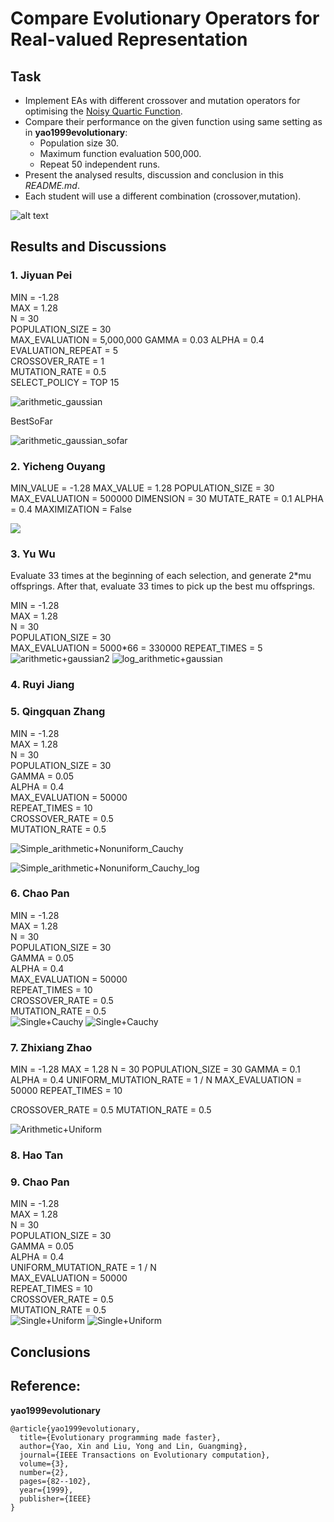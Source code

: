 # Compare Evolutionary Operators for Real-valued Representation

## Task
* Implement EAs with different crossover and mutation operators for optimising the [Noisy Quartic Function](http://benchmarkfcns.xyz/benchmarkfcns/quarticfcn.html).
* Compare their performance on the given function using same setting as in **yao1999evolutionary**:
  * Population size 30.
  * Maximum function evaluation 500,000.
  * Repeat 50 independent runs.
* Present the analysed results, discussion and conclusion in this *README.md*.
* Each student will use a different combination (crossover,mutation).

![alt text](figures/work.png)


## Results and Discussions

### 1. Jiyuan Pei

MIN = -1.28   
MAX = 1.28   
N = 30   
POPULATION_SIZE = 30   
MAX_EVALUATION = 5,000,000
GAMMA = 0.03
ALPHA = 0.4   
EVALUATION_REPEAT = 5  
CROSSOVER_RATE = 1  
MUTATION_RATE = 0.5  
SELECT_POLICY = TOP 15

![arithmetic_gaussian](./figures/Arithmetic+Gauss.png)

BestSoFar

![arithmetic_gaussian_sofar](./figures/Arithmetic+Gauss_SoFar.png)



### 2. Yicheng Ouyang

MIN_VALUE = -1.28
MAX_VALUE = 1.28
POPULATION_SIZE = 30
MAX_EVALUATION = 500000
DIMENSION = 30
MUTATE_RATE = 0.1
ALPHA = 0.4
MAXIMIZATION = False

![](./figures/SimpleArithmetic+Gaussian.png)

### 3. Yu Wu
Evaluate 33 times at the beginning of each selection, and generate 2*mu offsprings. After that, evaluate 33 times to pick up the best mu offsprings.

MIN = -1.28   
MAX = 1.28   
N = 30   
POPULATION_SIZE = 30   
MAX_EVALUATION = 5000*66 = 330000
REPEAT_TIMES = 5  
![arithmetic+gaussian2](./figures/arithmetic+gaussian2.png)
![log_arithmetic+gaussian](./figures/log_arithmetic+gaussian.png)

### 4. Ruyi Jiang

### 5. Qingquan Zhang

MIN = -1.28   
MAX = 1.28   
N = 30   
POPULATION_SIZE = 30   
GAMMA = 0.05   
ALPHA = 0.4   
MAX_EVALUATION = 50000   
REPEAT_TIMES = 10   
CROSSOVER_RATE = 0.5   
MUTATION_RATE = 0.5    

![Simple_arithmetic+Nonuniform_Cauchy](./figures/Simple_arithmetic+Nonuniform_use_cauchy.png)

![Simple_arithmetic+Nonuniform_Cauchy_log](./figures/Simple_arithmetic+Nonuniform_using_Cauchy_log.png)

### 6. Chao Pan
MIN = -1.28   
MAX = 1.28   
N = 30   
POPULATION_SIZE = 30   
GAMMA = 0.05   
ALPHA = 0.4   
MAX_EVALUATION = 50000   
REPEAT_TIMES = 10   
CROSSOVER_RATE = 0.5   
MUTATION_RATE = 0.5    
![Single+Cauchy](./figures/Single+Cauchy.png)
![Single+Cauchy](./figures/log_c.png)

### 7. Zhixiang Zhao
MIN = -1.28
MAX = 1.28
N = 30
POPULATION_SIZE = 30
GAMMA = 0.1
ALPHA = 0.4
UNIFORM_MUTATION_RATE = 1 / N
MAX_EVALUATION = 50000
REPEAT_TIMES = 10

CROSSOVER_RATE = 0.5
MUTATION_RATE = 0.5

![Arithmetic+Uniform](./figures/Arithmetic+Uniform.png)

### 8. Hao Tan

### 9. Chao Pan
MIN = -1.28   
MAX = 1.28   
N = 30   
POPULATION_SIZE = 30   
GAMMA = 0.05   
ALPHA = 0.4   
UNIFORM_MUTATION_RATE = 1 / N   
MAX_EVALUATION = 50000   
REPEAT_TIMES = 10   
CROSSOVER_RATE = 0.5   
MUTATION_RATE = 0.5   
![Single+Uniform](./figures/Single+Uniform.png)
![Single+Uniform](./figures/log_uni.png)

## Conclusions

## Reference:

**yao1999evolutionary**
```
@article{yao1999evolutionary,
  title={Evolutionary programming made faster},
  author={Yao, Xin and Liu, Yong and Lin, Guangming},
  journal={IEEE Transactions on Evolutionary computation},
  volume={3},
  number={2},
  pages={82--102},
  year={1999},
  publisher={IEEE}
}
```
